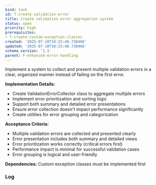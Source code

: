 ```yaml
---
kind: task
id: T-create-validation-error
title: Create validation error aggregation system
status: open
priority: high
prerequisites:
- T-create-custom-exception-classes
created: '2025-07-18T10:25:48.738466'
updated: '2025-07-18T10:25:48.738466'
schema_version: '1.1'
parent: F-enhanced-error-handling
---
```

Implement a system to collect and present multiple validation errors in a clear, organized manner instead of failing on the first error.

**Implementation Details:**
- Create ValidationErrorCollector class to aggregate multiple errors
- Implement error prioritization and sorting logic
- Support both summary and detailed error presentations
- Ensure error collection doesn't impact performance significantly
- Create utilities for error grouping and categorization

**Acceptance Criteria:**
- Multiple validation errors are collected and presented clearly
- Error presentation includes both summary and detailed views
- Error prioritization works correctly (critical errors first)
- Performance impact is minimal for successful validation cases
- Error grouping is logical and user-friendly

**Dependencies:** Custom exception classes must be implemented first

### Log

